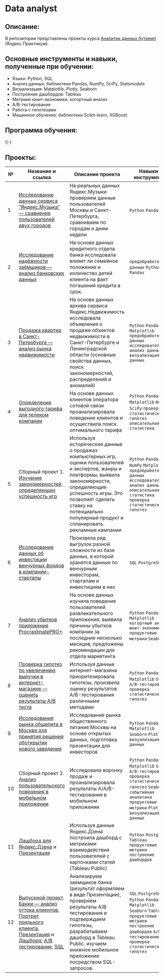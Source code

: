 # Data analyst

## Описание:
В репозитории представлены проекты курса [Аналитик данных буткемп](https://praktikum.yandex.ru/data-analyst/) (Яндекс.Практикум).

## Основные инструменты и навыки, полученные при обучении:
- Языки: Python, SQL
- Анализ данных: библиотеки Pandas, NumPy, SciPy, Statsmodels
- Визуализация: Matplotlib, Plotly, Seaborn
- Построение дашбордов: Tableau
- Метрики юнит-экономики, когортный анализ
- А/В-тестирование
- Работа с гипотезами
- Машинное обучение: библиотеки Scikit-learn, XGBoost

## Программа обучения:
![-]

## Проекты:
| №| Название и ссылка | Описание проекта                                                     | Навыки и инструменты           |  
|-----------|-------------------|------------------------------------------------------------------|-----------------------------------|
|1              |[Исследование данных сервиса “Яндекс.Музыка” — сравнение пользователей двух городов](big_cities_music/)|На реальных данных Яндекс.Музыки  проверяем данные пользователей Москвы и Санкт-Петербурга, сравниваем по городам и дням недели|`Python` `Pandas`|
|2              |[Исследование надёжности заёмщиков — анализ банковских данных](analysis_of_bank_data/)|На основе данных кредитного отдела банка исследовала влияет ли семейное положение и количество детей клиента на факт погашения кредита в срок. |`предобработка данных` `Python` `Pandas`|
|3              |[Продажа квартир в Санкт-Петербурге — анализ рынка недвижимости](real_estate_market/)|На основе данных  архива сервиса Яндекс.Недвижимость исследовала объявления о продаже объектов недвижимости в Санкт-Петербурге и Ленинградской области (основные свойства данных, поиск закономерностей, распределений и аномалий)|`Python` `Pandas` `Matplotlib` `предобработка данных` `исследовательский анализ данных` `визуализация данных`|
|4              |[Определение выгодного тарифа для телеком компании](cell_phone_plan/)|На основе данных клиентов оператора сотовой связи проанализировала поведение клиентов и осуществила поиск оптимального тарифа| `Python` `Pandas` `Matplotlib` `NumPy` `SciPy` `проверка статистических гипотез` `описательная статистика`|
|5              |Сборный проект 1. [Изучение закономерностей, определяющих успешность игр](games/)|Используя исторические данные о продажах компьютерных игр, оценки пользователей и экспертов, жанры и платформы, выявила закономерности, определяющие успешность игры. Это позволият сделать ставку на потенциально популярный продукт и спланировать рекламные кампании|`Python` `Pandas` `NumPy` `Matplotlib` `предобработка данных` `исследовательский анализ данных` `описательная статистика` `проверка статистических гипотез`|
|6              |[Исследование данных об инвестиции венчурных фондов в компании-стартапы](https://github.com/Aringol/Data_analyst/blob/main/6_venture_sql/venture_sql.sql)|Произвела ряд выгрузок разной сложности из базе данных, в которой хранятся данные по венчурным инвесторам, стартапам и инвестициям в них|`SQL` `PostgreSQL`|
|7              |[Анализ убытков приложения ProcrastinatePRO+](https://github.com/Aringol/Data_analyst/blob/main/7_%20Procrastinate_loss/7_%20Procrastinate_loss.ipynb)|На основе данных изучила поведение пользователей развлекательного приложения, выявила причины убытков компании за последние несколько месяцев, предложены рекомендации для отдела маркетинга|`Python` `Pandas` `Matplotlib` `когортный анализ` `юнит-экономика` `продуктовые метрики` `Seaborn`|
|8              |[Проверка гипотез по увеличению выручки в интернет-магазине —оценить результаты A/B теста](https://github.com/Aringol/Data_analyst/blob/main/8_hypothesis_and%20_%20AB/8_A_B%20_hypotesis.ipynb)|Используя данные интернет-магазина приоритезировала гипотезы, произвела оценку результатов A/B-тестирования различными методами|`Python` `Pandas` `Matplotlib` `SciPy` `A/B-тестирование` `проверка статистических гипотез`|
|9            |[Исследования рынка общепита в Москве для принятия решения оботкрытии нового заведения](https://github.com/Aringol/Data_analyst/blob/main/9_Moscow_catering/9_Moscow_catering.ipynb)|Исследование рынка общественного питания Москвы на основе открытых данных, подготовка презентации для инвесторов|`Python` `Pandas` `Matplotlib` `Seaborn` `Plotly` `визуализация данных`|
|10             |Сборный проект 2. [Анализ пользовательского поведения в мобильном приложении](https://github.com/Aringol/Data_analyst/blob/e5a8e1835fd806e3fecba8537a0fab39c66f23cd/10_А_А_В_font/10_А_А_В_font.ipynb)|Исследовала воронку продаж и проанализировала результаты A/A/B-тестирования в мобильном приложении|`Python` `Pandas` `Matplotlib` `SciPy` `A/B-тестирование` `проверка статистических гипотез` `Seaborn` `событийная аналитика` `продуктовые метрики` `Plotly` `визуализация данных`|
|11             |[Дашборд для Яндекс.Дзена](https://public.tableau.com/views/__16831936535410/Dashboard?:language=en-US&:display_count=n&:origin=viz_share_link) и [Презентация](https://disk.yandex.ru/i/7hWRyClRM9dUJA)|Используя данные Яндекс.Дзена построила дашборд с метриками взаимодействия пользователей с карточками статей (Tableau Public)|`Python` `PostgreSQL` `Tableau` `продуктовые метрики` `построение дашбордов`|
|12            |[Выпускной проект](https://github.com/Aringol/Data_analyst/tree/main/12_graduation_project). [Банки — анализ оттока клиентов. Портрет лояльного клиента](https://github.com/Aringol/Data_analyst/blob/main/12_graduation_project/bank_churn_graduate.ipynb), [Презентация](https://disk.yandex.ru/i/6eiQnaOJQ_--SA) и [Дашборд](https://public.tableau.com/views/_16842511730040/Bank_dash?:language=en-US&publish=yes&:display_count=n&:origin=viz_share_link); [А/B тестирование](https://github.com/Aringol/Data_analyst/blob/main/12_graduation_project/%20A-B_graduate.ipynb), [SQL](https://github.com/Aringol/Data_analyst/blob/main/12_graduation_project/SQL_graduate.ipynb)|Анализируем заемщиков банка (результат оформляем в виде Презентации), проверяем результаты А/B тестирования и подтверждаем гипотезы, разрабатываем дашборд в Tableau Public. изучаем книжное мобильное приложение посредством SQL-запросов. |`SQL` `PostgreSQL` `Python` `Pandas` `Matplotlib` `Seaborn`  `Tableau` `продуктовые метрики` `построение дашбордов` `A/B-тестирование` `проверка статистических гипотез`|

